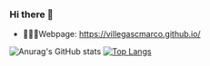 ### Hi there 👋

- 👩🏻‍💻Webpage: <a href="https://villegascmarco.github.io/" target="_blank">https://villegascmarco.github.io/</a>

![Anurag's GitHub stats](https://github-readme-stats.vercel.app/api?username=villegascmarco&count_private=true&show_icons=true&theme=dark)
[![Top Langs](https://github-readme-stats.vercel.app/api/top-langs/?username=villegascmarco&layout=compact&theme=dark&hide=html)](https://github.com/villegascmarco/github-readme-stats)


<!--
**villegascmarco/villegascmarco** is a ✨ _special_ ✨ repository because its `README.md` (this file) appears on your GitHub profile.

Here are some ideas to get you started:

- 🔭 I’m currently working on ...
- 🌱 I’m currently learning ...
- 👯 I’m looking to collaborate on ...
- 🤔 I’m looking for help with ...
- 💬 Ask me about ...
- 📫 How to reach me: ...
- 😄 Pronouns: ...
- ⚡ Fun fact: ...
-->
